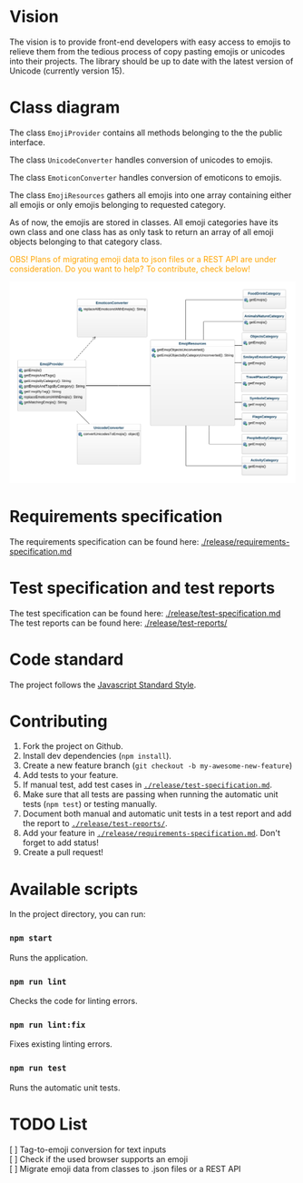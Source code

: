 # Vision
The vision is to provide front-end developers with easy access to emojis to relieve them from the tedious process of copy pasting emojis or unicodes into their projects. The library should be up to date with the latest version of Unicode (currently version 15). 

# Class diagram
The class ```EmojiProvider``` contains all methods belonging to the the public interface.

The class ```UnicodeConverter``` handles conversion of unicodes to emojis.

The class ```EmoticonConverter``` handles conversion of emoticons to emojis.

The class ```EmojiResources``` gathers all emojis into one array containing either all emojis or only emojis belonging to requested category.

As of now, the emojis are stored in classes. All emoji categories have its own class and one class has as only task to return an array of all emoji objects belonging to that category class. 

<span style="color:orange">OBS! Plans of migrating emoji data to json files or a REST API are under consideration. Do you want to help? To contribute, check below!</span>

![Class diagram](./release/images/class-diagram.png "Class diagram")

# Requirements specification
 The requirements specification can be found here: [./release/requirements-specification.md](https://github.com/emiliaajax/emoji-provider/blob/main/release/requirements-specification.md)

# Test specification and test reports
The test specification can be found here: [./release/test-specification.md](https://github.com/emiliaajax/emoji-provider/blob/main/release/test-specification.md)
The test reports can be found here: [./release/test-reports/](https://github.com/emiliaajax/emoji-provider/tree/main/release/test-reports) 

# Code standard
The project follows the [Javascript Standard Style](https://standardjs.com/).

# Contributing
1. Fork the project on Github.
2. Install dev dependencies (```npm install```).
3. Create a new feature branch (```git checkout -b my-awesome-new-feature```)
4. Add tests to your feature.
5. If manual test, add test cases in [`./release/test-specification.md`](https://github.com/emiliaajax/emoji-provider/blob/main/release/test-specification.md).
7. Make sure that all tests are passing when running the automatic unit tests (```npm test```) or testing manually.
8. Document both manual and automatic unit tests in a test report and add the report to [`./release/test-reports/`](https://github.com/emiliaajax/emoji-provider/tree/main/release/test-reports).
9. Add your feature in [`./release/requirements-specification.md`](https://github.com/emiliaajax/emoji-provider/blob/main/release/requirements-specification.md). Don't forget to add status!
5. Create a pull request!

# Available scripts

In the project directory, you can run:

### `npm start`
Runs the application.

### `npm run lint`
Checks the code for linting errors.

### `npm run lint:fix`
Fixes existing linting errors.

### `npm run test`
Runs the automatic unit tests.

# TODO List
[ ] Tag-to-emoji conversion for text inputs<br>
[ ] Check if the used browser supports an emoji<br>
[ ] Migrate emoji data from classes to .json files or a REST API
